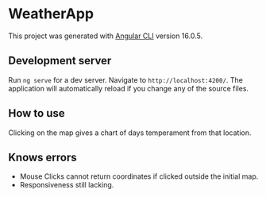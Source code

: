 # WeatherApp

This project was generated with [Angular CLI](https://github.com/angular/angular-cli) version 16.0.5.

## Development server

Run `ng serve` for a dev server. Navigate to `http://localhost:4200/`. The application will automatically reload if you change any of the source files.

## How to use

Clicking on the map gives a chart of days temperament from that location.

## Knows errors

- Mouse Clicks cannot return coordinates if clicked outside the initial map.
- Responsiveness still lacking.

